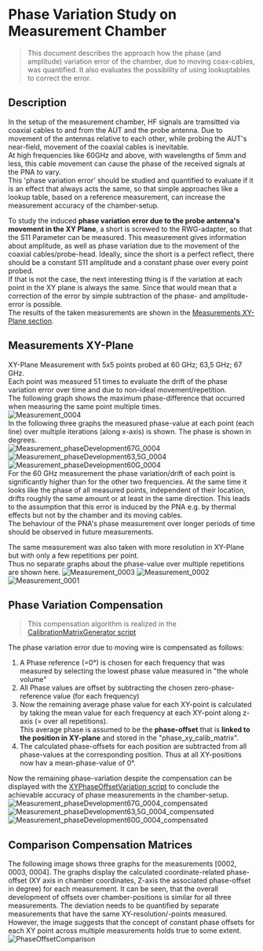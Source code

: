 # Phase Variation Study on Measurement Chamber
> This document describes the approach how the phase (and amplitude) variation error of the chamber, due to moving coax-cables, 
> was quantified. It also evaluates the possibility of using lookuptables to correct the error.

## Description
In the setup of the measurement chamber, HF signals are tramsitted via coaxial cables to and from the AUT and 
the probe antenna. Due to movement of the antennas relative to each other, while probing the AUT's near-field, 
movement of the coaxial cables is inevitable.  
At high frequencies like 60GHz and above, with wavelengths of 5mm and less, this cable movement can cause the phase
of the received signals at the PNA to vary.  
This 'phase variation error' should be studied and quantified to evaluate if it is an effect that always acts the same, 
so that simple approaches like a lookup table, based on a reference measurement, can increase the measurement accuracy 
of the chamber-setup.

To study the induced **phase variation error due to the probe antenna's movement in the XY Plane**, a short is screwed to 
the RWG-adapter, so that the S11 Parameter can be measured. This measurement gives information about amplitude, as well 
as phase variation due to the movement of the coaxial cables/probe-head. Ideally, since the short is a perfect reflect,
there should be a constant S11 amplitude and a constant phase over every point probed.  
If that is not the case, the next interesting thing is if the variation at each point in the XY plane is always the
same. Since that would mean that a correction of the error by simple subtraction of the phase- and amplitude-error is possible.  
The results of the taken measurements are shown in the [Measurements XY-Plane section](#measurements-xy-plane).

## Measurements XY-Plane
XY-Plane Measurement with 5x5 points probed at 60 GHz; 63,5 GHz; 67 GHz.  
Each point was measured 51 times to evaluate the drift of the phase variation error over time and due to 
non-ideal movement/repetition.  
The following graph shows the maximum phase-difference that occurred when measuring the same point multiple times.  
![Measurement_0004](/docs/Phase%20Variation%20Study/Figures/FreqOffsetVariationStudy_0004.png)  
In the following three graphs the measured phase-value at each point (each line) over multiple iterations 
(along x-axis) is shown. The phase is shown in degrees.  
![Measurement_phaseDevelopment67G_0004](/docs/Phase%20Variation%20Study/Figures/Phase_measured_for_each_XY-Point_67.0_GHz_0004.png)
![Measurement_phaseDevelopment63,5G_0004](/docs/Phase%20Variation%20Study/Figures/Phase_measured_for_each_XY-Point_63.5_GHz_0004.png)
![Measurement_phaseDevelopment60G_0004](/docs/Phase%20Variation%20Study/Figures/Phase_measured_for_each_XY-Point_60.0_GHz_0004.png)  
For the 60 GHz measurement the phase variation/drift of each point is significantly higher than for the other two frequencies. At the same time it looks 
like the phase of all measured points, independent of their location, drifts roughly the same amount or at least in 
the same direction. This leads to the assumption that this error is induced by the PNA e.g. by thermal effects but not 
by the chamber and its moving cables.  
The behaviour of the PNA's phase measurement over longer periods of time should be observed in future measurements. 

The same measurement was also taken with more resolution in XY-Plane but with only a few repetitions per point.  
Thus no separate graphs about the phase-value over multiple repetitions are shown here.
![Measurement_0003](/docs/Phase%20Variation%20Study/Figures/FreqOffsetVariationStudy_0003.png)
![Measurement_0002](/docs/Phase%20Variation%20Study/Figures/FreqOffsetVariationStudy_0002.png)
![Measurement_0001](/docs/Phase%20Variation%20Study/Figures/FreqOffsetVariationStudy_0001.png)

## Phase Variation Compensation
> This compensation algorithm is realized in the [CalibrationMatrixGenerator script](/SpecialScripts/CalibrationMatrixGenerator.py)

The phase variation error due to moving wire is compensated as follows:
1. A Phase reference (=0°) is chosen for each frequency that was measured by selecting the lowest phase value measured in "the whole volume"
2. All Phase values are offset by subtracting the chosen zero-phase-reference value (for each frequency)
3. Now the remaining average phase value for each XY-point is calculated by taking the mean value for each frequency at each XY-point along z-axis (= over all repetitions).  
    This average phase is assumed to be the **phase-offset** that is **linked to the position in XY-plane** and stored in the "phase_xy_calib_matrix".
4. The calculated phase-offsets for each position are subtracted from all phase-values at the corresponding position. Thus at all XY-positions now hav a mean-phase-value of 0°.  

Now the remaining phase-variation despite the compensation can be displayed with the [XYPhaseOffsetVariation script](/SpecialScripts/XYPhaseOffsetVariation.py) to conclude the achievable
accuracy of phase measurements in the chamber-setup.
![Measurement_phaseDevelopment67G_0004_compensated](/docs/Phase%20Variation%20Study/Figures/Phase_measured_for_each_XY-Point_67.0_GHz_0004_compensated.png)
![Measurement_phaseDevelopment63,5G_0004_compensated](/docs/Phase%20Variation%20Study/Figures/Phase_measured_for_each_XY-Point_63.5_GHz_0004_compensated.png)
![Measurement_phaseDevelopment60G_0004_compensated](/docs/Phase%20Variation%20Study/Figures/Phase_measured_for_each_XY-Point_60.0_GHz_0004_compensated.png)  

## Comparison Compensation Matrices
The following image shows three graphs for the measurements [0002, 0003, 0004].
The graphs display the calculated coordinate-related phase-offset (XY axis in chamber coordinates, Z-axis the 
associated phase-offset in degree) for each measurement.
It can be seen, that the overall development of offsets over chamber-positions is similar for all three measurements.
The deviation needs to be quantified by separate measurements that have the same XY-resolution/-points measured.
However, the image suggests that the concept of constant phase offsets for each XY point across multiple measurements 
holds true to some extent.
![PhaseOffsetComparison](/docs/Phase%20Variation%20Study/Figures/Phase_Calibration_Matrix_Comparison_0002_0003_0004.png)